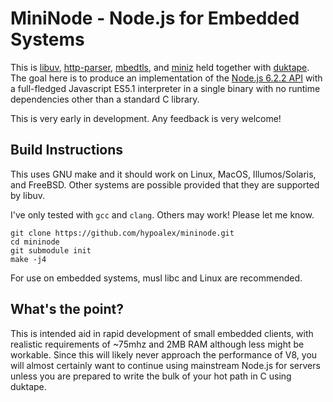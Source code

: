 # MiniNode - Node.js for Embedded Systems

This is [libuv][1], [http-parser][2], [mbedtls][3], and [miniz][4] held 
together with [duktape][5]. The goal here is to produce an implementation of
the [Node.js 6.2.2 API][6] with a full-fledged Javascript ES5.1 interpreter in 
a single binary with no runtime dependencies other than a standard C library.

This is very early in development. Any feedback is very welcome!

## Build Instructions

This uses GNU make and it should work on Linux, MacOS, Illumos/Solaris, and 
FreeBSD. Other systems are possible provided that they are supported by libuv.

I've only tested with `gcc` and `clang`. Others may work! Please let me know.

    git clone https://github.com/hypoalex/mininode.git
    cd mininode
    git submodule init
    make -j4

For use on embedded systems, musl libc and Linux are recommended.

## What's the point?

This is intended aid in rapid development of small embedded clients, with 
realistic requirements of ~75mhz and 2MB RAM although less might be workable. 
Since this will likely never approach the performance of V8, you will almost 
certainly want to continue using mainstream Node.js for servers unless you are
prepared to write the bulk of your hot path in C using duktape.

[1]: https://github.com/libuv/libuv.git
[2]: https://github.com/nodejs/http-parser.git
[3]: https://github.com/ARMmbed/mbedtls/tree/mbedtls-2.3
[4]: https://www.progville.com/c/miniz-fast-small-zip/
[5]: http://duktape.org
[6]: https://nodejs.org/api/documentation.html